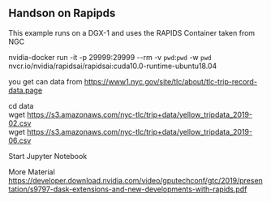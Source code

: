 ## Handson on Rapipds

This example runs on a DGX-1 and uses the RAPIDS Container taken from NGC 

nvidia-docker run -it -p 29999:29999  --rm -v `pwd`:`pwd` -w `pwd` nvcr.io/nvidia/rapidsai/rapidsai:cuda10.0-runtime-ubuntu18.04


you get can data from https://www1.nyc.gov/site/tlc/about/tlc-trip-record-data.page


cd data   
wget https://s3.amazonaws.com/nyc-tlc/trip+data/yellow_tripdata_2019-02.csv    
wget https://s3.amazonaws.com/nyc-tlc/trip+data/yellow_tripdata_2019-06.csv   

Start Jupyter Notebook



More Material
https://developer.download.nvidia.com/video/gputechconf/gtc/2019/presentation/s9797-dask-extensions-and-new-developments-with-rapids.pdf

